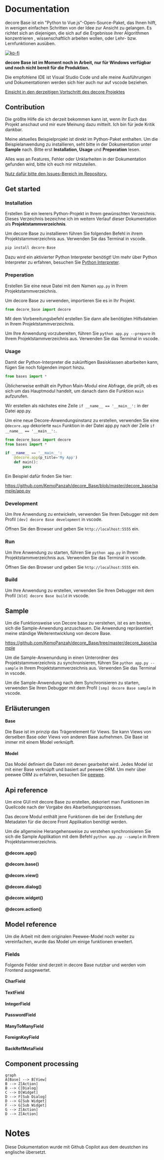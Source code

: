 # Documentation
decore Base ist ein "Python to Vue.js"-Open-Source-Paket, das Ihnen hilft, in wenigen einfachen Schritten von der Idee zur Ansicht zu gelangen. Es richtet sich an diejenigen, die sich auf die Ergebnisse ihrer Algorithmen konzentrieren , wissenschaftlich arbeiten wollen, oder Lehr- bzw. Lernfunktionen ausüben.

[![ko-fi](https://ko-fi.com/img/githubbutton_sm.svg)](https://ko-fi.com/P5P2JCC5B)

**decore Base ist im Moment noch in Arbeit, nur für Windows verfügbar und noch nicht bereit für die Produktion.**

Die empfohlene IDE ist Visual Studio Code und alle meine Ausführungen und Dokumentationen werden sich hier auch nur auf vscode beziehen.

[Einsicht in den derzeitigen Vortschritt des decore Projektes](https://github.com/users/KemoPanzah/projects/1/views/1)

## Contribution
Die größte Hilfe die ich derzeit bekommen kann ist, wenn ihr Euch das Projekt anschaut und mir eure Meinung dazu mitteilt. Ich bin für jede Kritik dankbar. 

Meine aktuelles Beispielprojekt ist direkt im Python-Paket enthalten. Um die Beispielanwendung zu installieren, seht bitte in der Dokumentation unter **Sample** nach. Bitte erst **Installation**, **Usage** und **Preperation** lesen.

Alles was an Features, Fehler oder Unklarheiten in der Dokumentation gefunden wird, bitte ich euch mir mitzuteilen.

[Nutz dafür bitte den Issues-Bereich im Repository.](https://github.com/KemoPanzah/decore_Base/issues)

## Get started
### Installation
Erstellen Sie ein leerers Python-Projekt in Ihrem gewünschten Verzeichnis. Dieses Verzeichnis bezeichne ich im weitern Verlauf dieser Dokumentation als **Projektstammverzeichnis**.

Um decore Base zu installieren führen Sie folgenden Befehl in ihrem Projektstammverzeichnis aus. Verwenden Sie das Terminal in vscode.

```python
pip install decore-Base
```

Dazu wird ein aktivierter Python Interpreter benötigt! Um mehr über Python Interpreter zu erfahren, besuchen Sie [Python Interpreter](https://code.visualstudio.com/docs/python/environments).

### Preperation
Erstellen Sie eine neue Datei mit dem Namen `app.py` in Ihrem Projektstammverzeichnis.

Um decore Base zu verwenden, importieren Sie es in Ihr Projekt. 

```python
from decore_base import decore
```

Mit dem Vorbereitungsbefehl erstellen Sie dann alle benötigten Hilfsdateien in Ihrem Projektstammverzeichnis.

Um Ihre Anwendung vorzubereiten, führen Sie `python app.py --prepare` in Ihrem Projektstammverzeichnis aus. Verwenden Sie das Terminal in vscode.

### Usage
Damit der Python-Interpreter die zukünftigen Basisklassen abarbeiten kann, fügen Sie noch folgenden import hinzu.

```python
from bases import *
```

Üblicherweise enthält ein Python Main-Modul eine Abfrage, die prüft, ob es sich um das Hauptmodul handelt, um danach dann die Funktion `main` aufzurufen.

Wir erstellen als nächstes eine Zeile `if __name__ == '__main__':` in der Datei app.py.

Um eine neue Decore-Anwendungsinstanz zu erstellen, verwenden Sie eine `@decore.app` dekorierte `main` Funktion in der Datei app.py nach der Zeile `if __name__ == '__main__':`.

```python
from decore_base import decore
from bases import *

if __name__ == '__main__':
    @decore.app(p_title='My App')
    def main():
        pass
```

Ein Beispiel dafür finden Sie hier:

https://github.com/KemoPanzah/decore_Base/blob/master/decore_base/sample/app.py

### Development
Um Ihre Anwendung zu entwickeln, verwenden Sie Ihren Debugger mit dem Profil `[dev] decore Base development` in vscode.

Öffnen Sie den Browser und geben Sie `http://localhost:5555` ein.

### Run
Um Ihre Anwendung zu starten, führen Sie `python app.py` in Ihrem Projektstammverzeichnis aus. Verwenden Sie das Terminal in vscode.

Öffnen Sie den Browser und geben Sie `http://localhost:5555` ein.

### Build
Um Ihre Anwendung zu erstellen, verwenden Sie Ihren Debugger mit dem Profil `[bld] decore Base build` in vscode.

## Sample
Um die Funktionsweise von Decore base zu verstehen, ist es am besten, sich die Sample-Anwendung anzuschauen. Die Anwendung repräsentiert meine ständige Weiterentwicklung von decore Base.

https://github.com/KemoPanzah/decore_Base/tree/master/decore_base/sample

Um die Sample-Anwenundung in einen Unterordner des Projektstammverzeichnis zu synchronisieren, führen Sie `python app.py --sample` in Ihrem Projektstammverzeichnis aus. Verwenden Sie das Terminal in vscode.

Um die Sample-Anwendung nach dem Synchronisieren zu starten, verwenden Sie Ihren Debugger mit dem Profil `[smp] decore Base sample` in vscode.

## Erläuterungen

#### Base
Die Base ist im prinzip das Trägerelement für Views. Sie kann Views von derselben Base oder Views von anderen Base aufnehmen. Die Base ist immer mit einem Model verknüpft.

#### Model
Das Model definiert die Daten mit denen gearbeitet wird. Jedes Model ist mit einer Base verknüpft und basiert auf peewee ORM. Um mehr über peewee ORM zu erfahren, besuchen Sie [peewee](http://docs.peewee-orm.com/en/latest/).

## Api reference
Um eine GUI mit decore Base zu erstellen, dekoriert man Funktionen im Quellcode nach der Vorgabe des Abarbeitungsprozesses.

Das decore Modul enthält jene Funktionen die bei der Erstellung der Metadaten für die decore Front Applikation benötigt werden.

Um die allgemeine Herangehensweise zu verstehen synchronisieren Sie sich die Sample Applikation mit dem Befehl `python app.py --sample` in Ihrem Projektstammverzeichnis.

#### @decore.app()
#### @decore.base()
#### @decore.view()
#### @decore.dialog()
#### @decore.widget()
#### @decore.action()

## Model reference
Um die Arbeit mit dem originalen Peewee-Model noch weiter zu vereinfachen, wurde das Model um einige funktionen erweitert.

### Fields
Folgende Felder sind derzeit in decore Base nutzbar und werden vom Frontend ausgewertet.

#### CharField
#### TextField
#### IntegerField
#### PasswordField
#### ManyToManyField
#### ForeignKeyField
#### BackRefMetaField

## Component processing
```mermaid
graph
A[Base] --> B[View]
B --> Z[Action]
B --> C[Dialog]
C --> D[Widget]
D --> F[Sub Dialog]
D --> G[Sub Widget]
F --> G[Sub Widget]
G --> Z[Action]
D --> Z[Action]
```

# Notes
Diese Dokumentation wurde mit Github Copilot aus dem deustchen ins englische übersetzt.